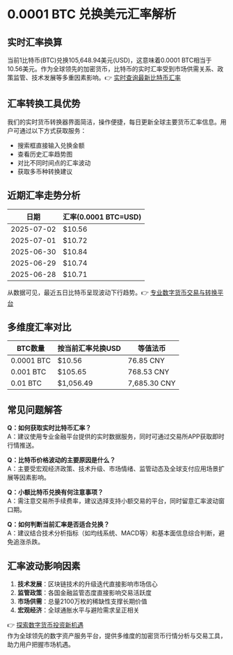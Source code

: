 # 0.0001 BTC 兑换美元汇率解析

## 实时汇率换算
当前1比特币(BTC)兑换105,648.94美元(USD)，这意味着0.0001 BTC相当于10.56美元。作为全球领先的加密货币，比特币的实时汇率受到市场供需关系、政策监管、技术发展等多重因素影响。👉 [实时查询最新比特币汇率](https://bit.ly/okx_welcome)

## 汇率转换工具优势
我们的实时货币转换器界面简洁，操作便捷，每日更新全球主要货币汇率信息。用户可通过以下方式获取服务：
- 搜索框直接输入兑换金额
- 查看历史汇率趋势图
- 对比不同时间点的汇率波动
- 获取多币种转换建议

## 近期汇率走势分析
| 日期 | 汇率(0.0001 BTC=USD) |
| --- | --- |
| 2025-07-02 | $10.56 |
| 2025-07-01 | $10.72 |
| 2025-06-30 | $10.84 |
| 2025-06-29 | $10.74 |
| 2025-06-28 | $10.71 |

从数据可见，最近五日比特币呈现波动下行趋势。👉 [专业数字货币交易与转换平台](https://bit.ly/okx_welcome)

## 多维度汇率对比
| BTC数量 | 按当前汇率兑换USD | 等值法币 |
| --- | --- | --- |
| 0.0001 BTC | $10.56 | 76.85 CNY |
| 0.001 BTC | $105.65 | 768.53 CNY |
| 0.01 BTC | $1,056.49 | 7,685.30 CNY |

## 常见问题解答
**Q：如何获取实时比特币汇率？**  
A：建议使用专业金融平台提供的实时数据服务，同时可通过交易所APP获取即时行情推送。

**Q：比特币价格波动的主要原因是什么？**  
A：主要受宏观经济政策、技术升级、市场情绪、监管动态及全球支付应用场景扩展等因素影响。

**Q：小额比特币兑换有何注意事项？**  
A：需注意交易所手续费率，建议选择支持小额交易的平台，同时留意汇率波动窗口期。

**Q：如何判断当前汇率是否适合兑换？**  
A：建议结合技术分析指标（如均线系统、MACD等）和基本面信息综合判断，避免追涨杀跌。

## 汇率波动影响因素
1. **技术发展**：区块链技术的升级迭代直接影响市场信心
2. **监管政策**：各国金融监管态度直接影响交易活跃度
3. **市场供需**：总量2100万枚的稀缺性支撑长期价值
4. **宏观经济**：全球通胀水平与避险需求呈正相关

👉 [探索数字货币投资新机遇](https://bit.ly/okx_welcome)  
作为全球领先的数字资产服务平台，提供多维度的加密货币行情分析与交易工具，助力用户把握市场机遇。